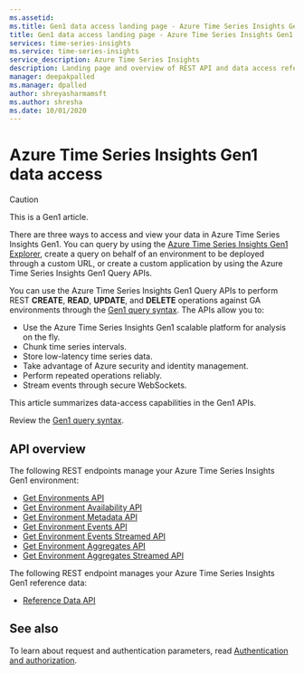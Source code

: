 ```yaml
---
ms.assetid: 
ms.title: Gen1 data access landing page - Azure Time Series Insights Gen1 | Microsoft Docs
title: Gen1 data access landing page - Azure Time Series Insights Gen1 | Microsoft Docs
services: time-series-insights
ms.service: time-series-insights
service_description: Azure Time Series Insights
description: Landing page and overview of REST API and data access reference documentation for Azure Time Series Insights Gen1.
manager: deepakpalled
ms.manager: dpalled
author: shreyasharmamsft
ms.author: shresha
ms.date: 10/01/2020
---
```


# Azure Time Series Insights Gen1 data access

> [!CAUTION]
> This is a Gen1 article.

There are three ways to access and view your data in Azure Time Series Insights Gen1. You can query by using the [Azure Time Series Insights Gen1 Explorer](https://docs.microsoft.com/azure/time-series-insights/time-series-quickstart), create a query on behalf of an environment to be deployed through a custom URL, or create a custom application by using the Azure Time Series Insights Gen1 Query APIs.

You can use the Azure Time Series Insights Gen1 Query APIs to perform REST **CREATE**, **READ**, **UPDATE**, and **DELETE** operations against GA environments through the [Gen1 query syntax](gen1-query-syntax.md). The APIs allow you to:

* Use the Azure Time Series Insights Gen1 scalable platform for analysis on the fly.
* Chunk time series intervals.
* Store low-latency time series data.
* Take advantage of Azure security and identity management.
* Perform repeated operations reliably.
* Stream events through secure WebSockets.

This article summarizes data-access capabilities in the Gen1 APIs.

Review the [Gen1 query syntax](gen1-query-syntax.md).

## API overview

The following REST endpoints manage your Azure Time Series Insights Gen1 environment:

* [Get Environments API](./gen1-query-api.md#get-environments-api)
* [Get Environment Availability API](./gen1-query-api.md#get-environment-availability-api)
* [Get Environment Metadata API](./gen1-query-api.md#get-environment-metadata-api)
* [Get Environment Events API](./gen1-query-api.md#get-environment-events-api)
* [Get Environment Events Streamed API](./gen1-query-api.md#get-environment-events-streamed-api)
* [Get Environment Aggregates API](./gen1-query-api.md#get-environment-aggregates-api)
* [Get Environment Aggregates Streamed API](./gen1-query-api.md#get-environment-aggregates-streamed-api)

The following REST endpoint manages your Azure Time Series Insights Gen1 reference data:

* [Reference Data API](./gen1-reference-data-api.md)

## See also

To learn about request and authentication parameters, read [Authentication and authorization](https://docs.microsoft.com/azure/time-series-insights/time-series-insights-authentication-and-authorization).
